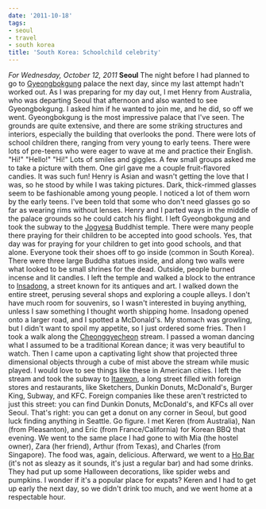 ```yaml
---
date: '2011-10-18'
tags:
- seoul
- travel
- south korea
title: 'South Korea: Schoolchild celebrity'
---
```


*For Wednesday, October 12, 2011* **Seoul** The night before I had planned to go to [Gyeongbokgung](http://www.google.com/search?hl=en&q;=Gyeongbokgung&gs;_sm=e&gs;_upl=10193l10193l1l10835l1l1l0l0l0l0l215l215l2-1l1l0&bav;=on.2,or.r_gc.r_pw.,cf.osb&biw;=1280&bih;=673&um;=1&ie;=UTF-8&tbm;=isch&source;=og&sa;=N&tab;=wi) palace the next day, since my last attempt hadn't worked out. As I was preparing for my day out, I met Henry from Australia, who was departing Seoul that afternoon and also wanted to see Gyeongbokgung. I asked him if he wanted to join me, and he did, so off we went. Gyeongbokgung is the most impressive palace that I've seen. The grounds are quite extensive, and there are some striking structures and interiors, especially the building that overlooks the pond. There were lots of school children there, ranging from very young to early teens. There were lots of pre-teens who were eager to wave at me and practice their English. "Hi!" "Hello!" "Hi!" Lots of smiles and giggles. A few small groups asked me to take a picture with them. One girl gave me a couple fruit-flavored candies. It was such fun! Henry is Asian and wasn't getting the love that I was, so he stood by while I was taking pictures. Dark, thick-rimmed glasses seem to be fashionable among young people. I noticed a lot of them worn by the early teens. I've been told that some who don't need glasses go so far as wearing rims without lenses. Henry and I parted ways in the middle of the palace grounds so he could catch his flight. I left Gyeongbokgung and took the subway to the [Jogyesa](http://www.google.com/search?hl=en&q;=Jogyesa&gs;_sm=e&gs;_upl=864l3132l0l3432l2l2l0l0l0l0l234l413l0.1.1l2l0&bav;=on.2,or.r_gc.r_pw.,cf.osb&biw;=1280&bih;=673&um;=1&ie;=UTF-8&tbm;=isch&source;=og&sa;=N&tab;=wi) Buddhist temple. There were many people there praying for their children to be accepted into good schools. Yes, that day was for praying for your children to get into good schools, and that alone. Everyone took their shoes off to go inside (common in South Korea). There were three large Buddha statues inside, and along two walls were what looked to be small shrines for the dead. Outside, people burned incense and lit candles. I left the temple and walked a block to the entrance to [Insadong](http://www.google.com/search?hl=en&q;=seoul+stream+downtown&gs;_sm=sc&gs;_upl=0l0l1l557l0l0l0l0l0l0l0l0ll0l0&bav;=on.2,or.r_gc.r_pw.,cf.osb&biw;=1280&bih;=673&pdl;=300&um;=1&ie;=UTF-8&tbm;=isch&source;=og&sa;=N&tab;=wi#um=1&hl;=en&tbm;=isch&sa;=1&q;=Insadong&pbx;=1&oq;=Insadong&aq;=f&aqi;=g9g-S1&aql;=1&gs;_sm=e&gs;_upl=92338l92338l0l93586l1l1l0l0l0l0l208l208l2-1l1l0&bav;=on.2,or.r_gc.r_pw.,cf.osb&fp;=3351650d1a733d60&biw;=1280&bih;=673), a street known for its antiques and art. I walked down the entire street, perusing several shops and exploring a couple alleys. I don't have much room for souvenirs, so I wasn't interested in buying anything, unless I saw something I thought worth shipping home. Insadong opened onto a larger road, and I spotted a McDonald's. My stomach was growling, but I didn't want to spoil my appetite, so I just ordered some fries. Then I took a walk along the [Cheonggyecheon](http://www.google.com/search?tbm=isch&hl;=en&source;=hp&biw;=1366&bih;=631&q;=Cheonggyecheon&gbv;=2&oq;=Cheonggyecheon&aq;=f&aqi;=g8g-m1g-S1&aql;=1&gs;_sm=e&gs;_upl=2457l2457l0l2722l1l1l0l0l0l0l140l140l0.1l1l0) stream. I passed a woman dancing what I assumed to be a traditional Korean dance; it was very beautiful to watch. Then I came upon a captivating light show that projected three dimensional objects through a cube of mist above the stream while music played. I would love to see things like these in American cities. I left the stream and took the subway to [Itaewon](http://www.google.com/search?ds=i&pq;=Itaewon&hl;=en&sugexp;=kjrmc&cp;=8&gs;_id=6&xhr;=t&q;=Insadong&um;=1&gs;_sm=&gs;_upl=&bav;=on.2,or.r_gc.r_pw.,cf.osb&biw;=1280&bih;=673&wrapid;=tljp131894713613220&ie;=UTF-8&tbm;=isch&source;=og&sa;=N&tab;=wi#um=1&hl;=en&tbm;=isch&sa;=1&q;=Itaewon&pbx;=1&oq;=Itaewon&aq;=f&aqi;=g10&aql;=1&gs;_sm=e&gs;_upl=16l16l0l932l1l1l0l0l0l0l317l317l3-1l1l0&bav;=on.2,or.r_gc.r_pw.,cf.osb&fp;=3351650d1a733d60&biw;=1280&bih;=673), a long street filled with foreign stores and restaurants, like Sketchers, Dunkin Donuts, McDonald's, Burger King, Subway, and KFC. Foreign companies like these aren't restricted to just this street: you can find Dunkin Donuts, McDonald's, and KFCs all over Seoul. That's right: you can get a donut on any corner in Seoul, but good luck finding anything in Seattle. Go figure. I met Keren (from Australia), Nan (from Pleasanton), and Eric (from France/California) for Korean BBQ that evening. We went to the same place I had gone to with Mia (the hostel owner), Zara (her friend), Arthur (from Texas), and Charles (from Singapore). The food was, again, delicious. Afterward, we went to a [Ho Bar](http://www.google.com/search?ds=i&pq;=Itaewon&hl;=en&sugexp;=kjrmc&cp;=8&gs;_id=6&xhr;=t&q;=Insadong&um;=1&gs;_sm=&gs;_upl=&bav;=on.2,or.r_gc.r_pw.,cf.osb&biw;=1280&bih;=673&wrapid;=tljp131894713613220&ie;=UTF-8&tbm;=isch&source;=og&sa;=N&tab;=wi#um=1&hl;=en&tbm;=isch&sa;=1&q;=ho+bar+seoul&oq;=ho+bar+seoul&aq;=f&aqi;=g-S1&aql;=1&gs;_sm=e&gs;_upl=8103l8753l2l9017l6l5l0l2l2l1l269l733l2-3l3l0&bav;=on.2,or.r_gc.r_pw.,cf.osb&fp;=3351650d1a733d60&biw;=1280&bih;=673) (it's not as sleazy as it sounds, it's just a regular bar) and had some drinks. They had put up some Halloween decorations, like spider webs and pumpkins. I wonder if it's a popular place for expats? Keren and I had to get up early the next day, so we didn't drink too much, and we went home at a respectable hour.
